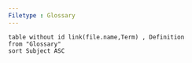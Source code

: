 ```yaml
---
Filetype : Glossary
---
```


```dataview
table without id link(file.name,Term) , Definition
from "Glossary"
sort Subject ASC
```
